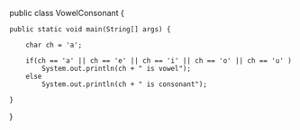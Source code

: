 public class VowelConsonant {

    public static void main(String[] args) {

        char ch = 'a';

        if(ch == 'a' || ch == 'e' || ch == 'i' || ch == 'o' || ch == 'u' )
            System.out.println(ch + " is vowel");
        else
            System.out.println(ch + " is consonant");

    }
}


